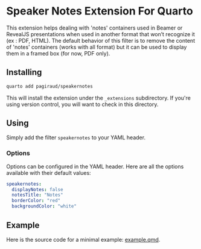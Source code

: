 # Speaker Notes Extension For Quarto

This extension helps dealing with 'notes' containers used in Beamer or RevealJS presentations when used in another format that won’t recognize it (ex : PDF, HTML). The default behavior of this filter is to remove the content of 'notes' containers (works with all format) but it can be used to display them in a framed box (for now, PDF only).

## Installing

```bash
quarto add pagiraud/speakernotes
```

This will install the extension under the `_extensions` subdirectory.
If you're using version control, you will want to check in this directory.

## Using

Simply add the filter `speakernotes` to your YAML header.

### Options
Options can be configured in the YAML header. Here are all the options available with their default values:

```yaml
speakernotes:
  displayNotes: false
  notesTitle: "Notes"
  borderColor: "red"
  backgroundColor: "white"
```

## Example

Here is the source code for a minimal example: [example.qmd](example.qmd).

